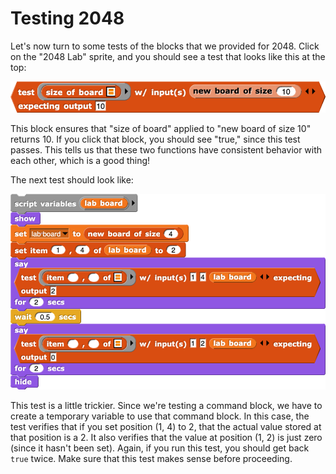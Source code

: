 # Testing 2048

Let's now turn to some tests of the blocks that we provided for 2048. Click on the "2048 Lab" sprite, and you should see a test that looks like this at the top:

![](../.gitbook/assets/image%20%28147%29.png)

This block ensures that "size of board" applied to "new board of size 10" returns 10. If you click that block, you should see "true," since this test passes. This tells us that these two functions have consistent behavior with each other, which is a good thing!

The next test should look like:

![](../.gitbook/assets/image%20%28158%29.png)

This test is a little trickier. Since we're testing a command block, we have to create a temporary variable to use that command block. In this case, the test verifies that if you set position \(1, 4\) to 2, that the actual value stored at that position is a 2. It also verifies that the value at position \(1, 2\) is just zero \(since it hasn't been set\). Again, if you run this test, you should get back `true` twice. Make sure that this test makes sense before proceeding.

